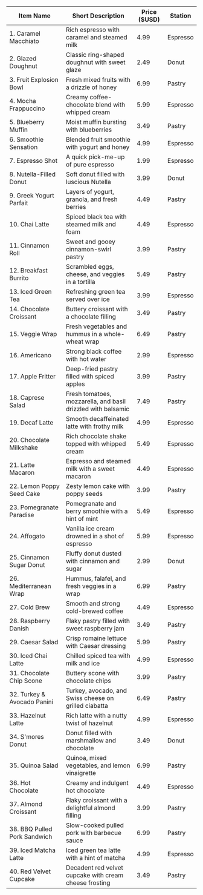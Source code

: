 | Item Name               | Short Description                               | Price ($USD) | Station    |
|-------------------------|-------------------------------------------------|--------------|------------|
| 1. Caramel Macchiato    | Rich espresso with caramel and steamed milk    | 4.99         | Espresso    |
| 2. Glazed Doughnut      | Classic ring-shaped doughnut with sweet glaze  | 2.49         | Donut       |
| 3. Fruit Explosion Bowl | Fresh mixed fruits with a drizzle of honey     | 6.99         | Pastry      |
| 4. Mocha Frappuccino    | Creamy coffee-chocolate blend with whipped cream | 5.99         | Espresso    |
| 5. Blueberry Muffin     | Moist muffin bursting with blueberries         | 3.49         | Pastry      |
| 6. Smoothie Sensation   | Blended fruit smoothie with yogurt and honey   | 4.99         | Espresso     |
| 7. Espresso Shot        | A quick pick-me-up of pure espresso            | 1.99         | Espresso    |
| 8. Nutella-Filled Donut | Soft donut filled with luscious Nutella        | 3.99         | Donut       |
| 9. Greek Yogurt Parfait | Layers of yogurt, granola, and fresh berries  | 4.49         | Pastry      |
| 10. Chai Latte          | Spiced black tea with steamed milk and foam    | 4.49         | Espresso    |
| 11. Cinnamon Roll       | Sweet and gooey cinnamon-swirl pastry          | 3.99         | Pastry      |
| 12. Breakfast Burrito   | Scrambled eggs, cheese, and veggies in a tortilla | 5.49         | Pastry      |
| 13. Iced Green Tea      | Refreshing green tea served over ice           | 3.99         | Espresso    |
| 14. Chocolate Croissant | Buttery croissant with a chocolate filling    | 3.49         | Pastry      |
| 15. Veggie Wrap         | Fresh vegetables and hummus in a whole-wheat wrap | 6.49         | Pastry      |
| 16. Americano           | Strong black coffee with hot water            | 2.99         | Espresso    |
| 17. Apple Fritter       | Deep-fried pastry filled with spiced apples    | 3.99         | Pastry      |
| 18. Caprese Salad       | Fresh tomatoes, mozzarella, and basil drizzled with balsamic | 7.49 | Pastry      |
| 19. Decaf Latte         | Smooth decaffeinated latte with frothy milk    | 4.99         | Espresso    |
| 20. Chocolate Milkshake | Rich chocolate shake topped with whipped cream | 5.49         | Espresso    |
| 21. Latte Macaron       | Espresso and steamed milk with a sweet macaron | 4.49         | Espresso    |
| 22. Lemon Poppy Seed Cake | Zesty lemon cake with poppy seeds            | 3.99         | Pastry      |
| 23. Pomegranate Paradise | Pomegranate and berry smoothie with a hint of mint | 5.49 | Espresso    |
| 24. Affogato            | Vanilla ice cream drowned in a shot of espresso | 5.99         | Espresso    |
| 25. Cinnamon Sugar Donut | Fluffy donut dusted with cinnamon and sugar  | 2.99         | Donut       |
| 26. Mediterranean Wrap  | Hummus, falafel, and fresh veggies in a wrap   | 6.99         | Pastry      |
| 27. Cold Brew           | Smooth and strong cold-brewed coffee          | 4.49         | Espresso    |
| 28. Raspberry Danish    | Flaky pastry filled with sweet raspberry jam   | 3.49         | Pastry      |
| 29. Caesar Salad        | Crisp romaine lettuce with Caesar dressing     | 5.99         | Pastry      |
| 30. Iced Chai Latte     | Chilled spiced tea with milk and ice          | 4.99         | Espresso    |
| 31. Chocolate Chip Scone | Buttery scone with chocolate chips           | 3.99         | Pastry      |
| 32. Turkey & Avocado Panini | Turkey, avocado, and Swiss cheese on grilled ciabatta | 6.49 | Pastry      |
| 33. Hazelnut Latte      | Rich latte with a nutty twist of hazelnut      | 4.99         | Espresso    |
| 34. S'mores Donut       | Donut filled with marshmallow and chocolate   | 3.49         | Donut       |
| 35. Quinoa Salad        | Quinoa, mixed vegetables, and lemon vinaigrette | 6.99         | Pastry      |
| 36. Hot Chocolate       | Creamy and indulgent hot chocolate            | 4.49         | Espresso    |
| 37. Almond Croissant    | Flaky croissant with a delightful almond filling | 3.99         | Pastry      |
| 38. BBQ Pulled Pork Sandwich | Slow-cooked pulled pork with barbecue sauce | 6.99         | Pastry      |
| 39. Iced Matcha Latte   | Iced green tea latte with a hint of matcha    | 4.99         | Espresso    |
| 40. Red Velvet Cupcake  | Decadent red velvet cupcake with cream cheese frosting | 3.49         | Pastry      |
